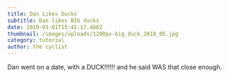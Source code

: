 ```yaml
---
title: Dan Likes Ducks
subtitle: Dan likes BIG ducks
date: 2019-03-01T15:41:17.486Z
thumbnail: /images/uploads/1200px-big_duck_2018_05.jpg
category: tutorial
author: the cyclist
---
```

Dan went on a date, with a DUCK!!!!!! and he said WAS that close enough.
